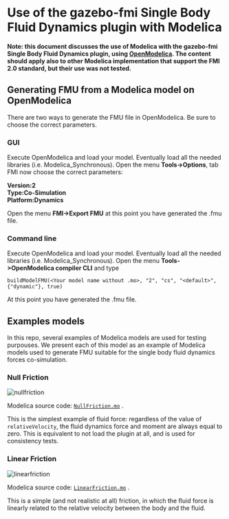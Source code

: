 # Use of the gazebo-fmi Single Body Fluid Dynamics plugin with Modelica

**Note: this document discusses the use of Modelica with the gazebo-fmi Single Body Fluid Dynamics plugin, using [OpenModelica](https://openmodelica.org/). The content should apply also to other Modelica implementation that support the FMI 2.0 standard, but their use was not tested.**

## Generating FMU from a Modelica model on OpenModelica
There are two ways to generate the FMU file in OpenModelica. Be sure to choose the correct parameters.

### GUI
Execute OpenModelica and load your model. Eventually load all the needed libraries (i.e. Modelica_Synchronous).
Open the menu **Tools->Options**, tab FMI now choose the correct parameters:

**Version:2  
Type:Co-Simulation  
Platform:Dynamics**

Open the menu **FMI->Export FMU** at this point you have generated the .fmu file.

### Command line
Execute OpenModelica and load your model. Eventually load all the needed libraries (i.e. Modelica_Synchronous).
Open the menu **Tools->OpenModelica compiler CLI**
 and type

```
buildModelFMU(<Your model name without .mo>, "2", "cs", "<default>", {"dynamic"}, true)
```

At this point you have generated the .fmu file.

## Examples models 
In this repo, several examples of Modelica models are used for testing purpouses. We present each of this model as an example of Modelica models used to generate FMU suitable for the single body fluid dynamics forces co-simulation.


### Null Friction
![nullfriction](https://user-images.githubusercontent.com/1857049/46574162-be085400-c99f-11e8-8662-85dd2a1c41ca.png)

Modelica source code: [`NullFriction.mo`](../test/NullFriction.mo) .

This is the simplest example of fluid force: regardless of the value of  `relativeVelocity`,  the fluid dynamics force and moment are always equal to zero. This is equivalent to not load the plugin at all, and is used for consistency tests.

### Linear Friction
![linearfriction](https://user-images.githubusercontent.com/1857049/46574161-be085400-c99f-11e8-868e-c6327a43ff7c.png)

Modelica source code: [`LinearFriction.mo`](../test/LinearFriction.mo) .

This is a simple (and not realistic at all) friction, in  which the fluid force is linearly related to the relative velocity between the body and the fluid.




